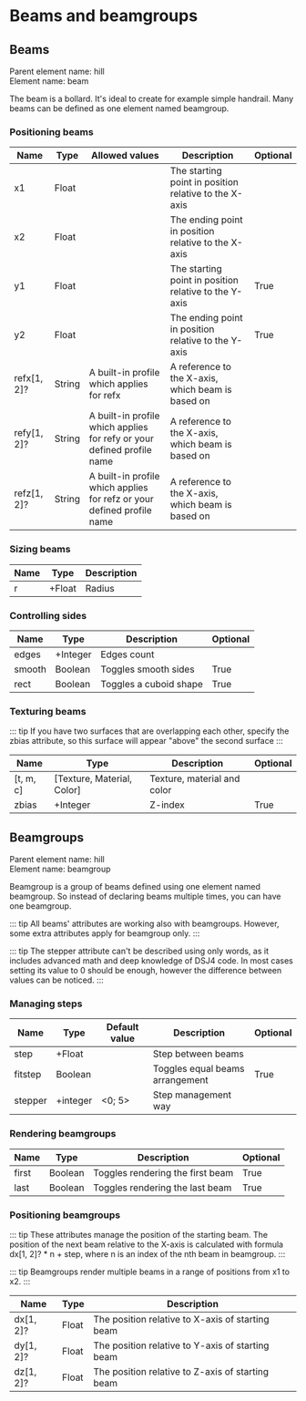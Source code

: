 # Beams and beamgroups

## Beams

Parent element name: hill\
Element name: beam

The beam is a bollard. It's ideal to create for example simple handrail. Many beams can be defined as one element named beamgroup.

### Positioning beams

| Name        | Type   | Allowed values                                                         | Description                                           | Optional |
| ----------- | ------ | ---------------------------------------------------------------------- | ----------------------------------------------------- | -------- |
| x1          | Float  |                                                                        | The starting point in position relative to the X-axis |          |
| x2          | Float  |                                                                        | The ending point in position relative to the X-axis   |          |
| y1          | Float  |                                                                        | The starting point in position relative to the Y-axis | True     |
| y2          | Float  |                                                                        | The ending point in position relative to the Y-axis   | True     |
| refx[1, 2]? | String | A built-in profile which applies for refx                              | A reference to the X-axis, which beam is based on     |          |
| refy[1, 2]? | String | A built-in profile which applies for refy or your defined profile name                              | A reference to the X-axis, which beam is based on     |          |
| refz[1, 2]? | String | A built-in profile which applies for refz or your defined profile name | A reference to the X-axis, which beam is based on     |          |

### Sizing beams

| Name | Type   | Description |
| ---- | ------ | ----------- |
| r    | +Float | Radius      |

### Controlling sides

| Name   | Type     | Description            | Optional |
| ------ | -------- | ---------------------- | -------- |
| edges  | +Integer | Edges count            |          |
| smooth | Boolean  | Toggles smooth sides   | True     |
| rect   | Boolean  | Toggles a cuboid shape | True     |

### Texturing beams

::: tip
If you have two surfaces that are overlapping each other, specify the zbias attribute, so this surface will appear "above" the second surface
:::

| Name      | Type                       | Description                 | Optional |
| --------- | -------------------------- | --------------------------- | -------- |
| [t, m, c] | [Texture, Material, Color] | Texture, material and color |          |
| zbias     | +Integer                   | Z-index                     | True     |

## Beamgroups

Parent element name: hill\
Element name: beamgroup

Beamgroup is a group of beams defined using one element named beamgroup. So instead of declaring beams multiple times, you can have one beamgroup.

::: tip
All beams' attributes are working also with beamgroups. However, some extra attributes apply for beamgroup only.
:::

::: tip
The stepper attribute can't be described using only words, as it includes advanced math and deep knowledge of DSJ4 code. In most cases setting its value to 0 should be enough, however the difference between values can be noticed.
:::

### Managing steps

| Name    | Type     | Default value | Description                     | Optional |
| ------- | -------- | ------------- | ------------------------------- | -------- |
| step    | +Float   |               | Step between beams              |          |
| fitstep | Boolean  |               | Toggles equal beams arrangement | True     |
| stepper | +integer | <0; 5>        | Step management way             |

### Rendering beamgroups

| Name  | Type    | Description                      | Optional |
| ----- | ------- | -------------------------------- | -------- |
| first | Boolean | Toggles rendering the first beam | True     |
| last  | Boolean | Toggles rendering the last beam  | True     |

### Positioning beamgroups

::: tip
These attributes manage the position of the starting beam. The position of the next beam relative to the X-axis is calculated with formula dx[1, 2]? * n + step, where n is an index of the nth beam in beamgroup.
:::

::: tip
Beamgroups render multiple beams in a range of positions from x1 to x2.
:::

| Name      | Type  | Description                                      |
| --------- | ----- | ------------------------------------------------ |
| dx[1, 2]? | Float | The position relative to X-axis of starting beam |
| dy[1, 2]? | Float | The position relative to Y-axis of starting beam |
| dz[1, 2]? | Float | The position relative to Z-axis of starting beam |
